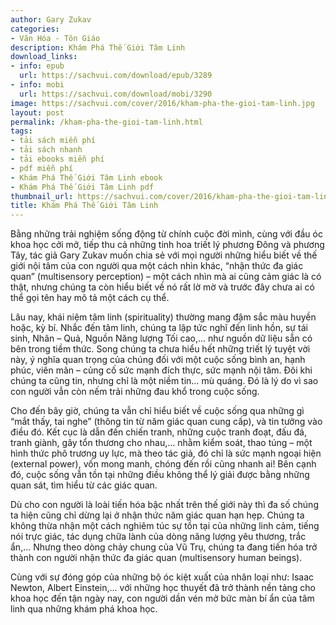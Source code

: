 ```yaml
---
author: Gary Zukav
categories:
- Văn Hóa - Tôn Giáo
description: Khám Phá Thế Giới Tâm Linh
download_links:
- info: epub
  url: https://sachvui.com/download/epub/3289
- info: mobi
  url: https://sachvui.com/download/mobi/3290
image: https://sachvui.com/cover/2016/kham-pha-the-gioi-tam-linh.jpg
layout: post
permalink: /kham-pha-the-gioi-tam-linh.html
tags:
- tải sách miễn phí
- tải sách nhanh
- tải ebooks miễn phí
- pdf miễn phí
- Khám Phá Thế Giới Tâm Linh ebook
- Khám Phá Thế Giới Tâm Linh pdf
thumbnail_url: https://sachvui.com/cover/2016/kham-pha-the-gioi-tam-linh.jpg
title: Khám Phá Thế Giới Tâm Linh
---
```


 <div class="item-desc text-justify"> <p>Bằng những trải nghiệm sống động từ chính cuộc đời mình, cùng với đầu óc khoa học cởi mở, tiếp thu cả những tinh hoa triết lý phương Đông và phương Tây, tác giả Gary Zukav muốn chia sẻ với mọi người những hiểu biết về thế giới nội tâm của con người qua một cách nhìn khác, “nhận thức đa giác quan” (multisensory perception) – một cách nhìn mà ai cũng cảm giác là có thật, nhưng chúng ta còn hiểu biết về nó rất lờ mờ và trước đây chưa ai có thể gọi tên hay mô tả một cách cụ thể.</p><p>Lâu nay, khái niệm tâm linh (spirituality) thường mang đậm sắc màu huyền hoặc, kỳ bí. Nhắc đến tâm linh, chúng ta lập tức nghĩ đến linh hồn, sự tái sinh, Nhân – Quả, Nguồn Năng lượng Tối cao,… như nguồn dữ liệu sẵn có bên trong tiềm thức. Song chúng ta chưa hiểu hết những triết lý tuyệt vời này, ý nghĩa quan trọng của chúng đối với một cuộc sống bình an, hạnh phúc, viên mãn – củng cố sức mạnh đích thực, sức mạnh nội tâm. Đôi khi chúng ta cũng tin, nhưng chỉ là một niềm tin… mù quáng. Đó là lý do vì sao con người vẫn còn nếm trải những đau khổ trong cuộc sống.</p><p>Cho đến bây giờ, chúng ta vẫn chỉ hiểu biết về cuộc sống qua những gì “mắt thấy, tai nghe” (thông tin từ năm giác quan cung cấp), và tin tưởng vào điều đó. Kết cục là dẫn đến chiến tranh, những cuộc tranh đoạt, đấu đá, tranh giành, gây tổn thương cho nhau,… nhằm kiểm soát, thao túng – một hình thức phô trương uy lực, mà theo tác giả, đó chỉ là sức mạnh ngoại hiện (external power), vốn mong manh, chóng đến rồi cũng nhanh ai! Bên cạnh đó, cuộc sống vẫn tồn tại những điều không thể lý giải được bằng những quan sát, tìm hiểu từ các giác quan.</p><p>Dù cho con người là loài tiến hóa bậc nhất trên thế giới này thì đa số chúng ta hiện cũng chỉ dừng lại ở nhận thức năm giác quan hạn hẹp. Chúng ta không thừa nhận một cách nghiêm túc sự tồn tại của những linh cảm, tiếng nói trực giác, tác dụng chữa lành của dòng năng lượng yêu thương, trắc ẩn,… Nhưng theo dòng chảy chung của Vũ Trụ, chúng ta đang tiến hóa trở thành con người nhận thức đa giác quan (multisensory human beings).</p><p>Cùng với sự đóng góp của những bộ óc kiệt xuất của nhân loại như: Isaac Newton, Albert Einstein,… với những học thuyết đã trở thành nền tảng cho khoa học đến tận ngày nay, con người dần vén mở bức màn bí ẩn của tâm linh qua những khám phá khoa học.</p> </div>